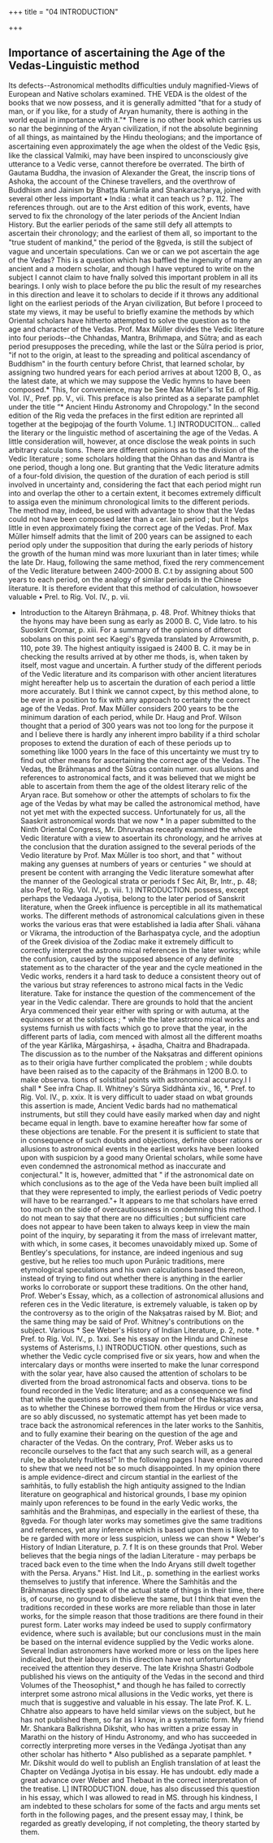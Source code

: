 +++
title = "04 INTRODUCTION"

+++

## Importance of ascertaining the Age of the Vedas-Linguistic method 
Its defects--Astronomical methodIts difficulties unduly magnified-Views of European and Native scholars examined. 
THE VEDA is the oldest of the books that we now possess, and it is generally admitted "that for a study of man, or if you like, for a study of Aryan humanity, there is aothing in the world equal in importance with it."\* There is no other book which carries us so nar the beginning of the Aryan civilization, if not the absolute beginning of all things, as maintained by the Hindu theologians; and the importance of ascertaining even approximately the age when the oldest of the Vedic R̥ṣis, like the classical Valmiki, may have been inspired to unconsciously give utterance to a Vedic verse, cannot therefore be overrated. The birth of Gautama Buddha, the invasion of Alexander the Great, the inscrip tions of Ashoka, the account of the Chinese travellers, and the overthrow of Buddhism and Jainism by Bhaṭṭa Kumārila and Shankaracharya, joined with several other less important 
• India : what it can teach us ? p. 112. The references through. out are to the Arst edition of this work,
events, have served to fix the chronology of the later periods of the Ancient Indian History. But the earlier periods of the same still defy all attempts to ascertain their chronology; and the earliest of them all, so important to the "true student of mankind," the period of the R̥gveda, is still the subject of vague and uncertain speculations. Can we or can we pot ascertain the age of the Vedas? This is a question which has baffled the ingenuity of many an ancient and a modern scholar, and though I have veptured to write on the subject I cannot claim to have fnally solved this important problem in all its bearings. I only wish to place before the pu blic the result of my researches in this direction and leave it to scholars to decide if it throws any additional 
light on the earliest periods of the Aryan civilization, 
But before I proceed to state my views, it may be useful to briefly examine the methods by which Oriental scholars have hitherto attempted to solve the question as to the age and character of the Vedas. Prof. Max Mūller divides the Vedic literature into four periods--the Chhandas, Mantra, Brihmapa, and Sūtra; and as each period presupposes the preceding, while the last or the Sūlra period is prior, "if not to the origin, at least to the spreading and political ascendancy of Buddhism" in the fourth century before Christ, that learned scholar, by assigning two hundred years for each period arrives at about 1200 B, O., as the latest date, at which we may suppose the Vedic hymns to have been composed.\* This, for convenience, may be 
See Max Mūller's 1st Ed. of Rig. Vol. IV., Pref. pp. V., vii. This preface is also printed as a separate pamphlet under the title “\* Ancient Hindu Astronomy and Chropology." In the second edition of the Rig veda the prefaces in the first edition are reprinted all together at the begipojag of the fourth Volume. 
1.] 
INTRODUCITON... 
called the literary or the linguistic method of ascertaining the age of the Vedas. A little consideration will, however, at once disclose the weak points in such arbitrary calcula tions. There are different opinions as to the division of the Vedic literature ; some scholars holding that the Ohhan das and Mantra is one period, though a long one. But granting that the Vedic literature admits of a four-fold division, the question of the duration of each period is still involved in uncertainty and, considering the fact that each period might run into and overlap the other to a certain extent, it becomes extremely difficult to assiga even the minimum chronological limits to the different periods. The method may, indeed, be used with advantage to show that the Vedas could not have been composed later than a cer. lain period ; but it helps little in even approximately fixing the correct age of the Vedas. Prof. Max Mūller himself admits that the limit of 200 years can be assigned to each period oply under the supposition that during the early periods of history the growth of the human mind was more luxuriant than in later times; while the late Dr. Haug, following the same method, fixed the rery commencement of the Vedic literature between 2400-2000 B. C.t by assigning about 500 years to each period, on the analogy of similar periods in the Chinese literature. It is therefore evident that this method of calculation, howsoever valuable 
• Prel. to Rig. Vol. IV., p. vii. 
+ Introduction to the Aitareyn Brāhmaṇa, p. 48. Prof. Whitney thioks that the hyons may have been sung as early as 2000 B. C, Vide latro. to his Suoskrit Cromar, p. xiii. For a summary of the opinions of diftercot sobolans on this point sec Kaegi's R̥gveda translated by Arrowsmith, p. 110, pote 39. The highest antiquity issigaed is 2400 B. C.
it may be in checking the results arrived at by other me thods, is, when taken by itself, most vague and uncertain. A further study of the different periods of the Vedic literature and its comparison with other ancient literatures might hereafter help us to ascertain the duration of each period a little more accurately. But I think we cannot cxpect, by this method alone, to be ever in a position to fix with any approach to certainty the correct age of the Vedas. Prof. Max Mūller considers 200 years to be the minimum daration of each period, while Dr. Haug and Prof. Wilson thought that a period of 300 years was not too long for the purpose it and I believe there is hardly any inherent impro bability if a third scholar proposes to extend the duration of each of these periods up to something like 1000 years In the face of this uncertainty we must try to find out other means for ascertaining the correct age of the Vedas. 
The Vedas, the Brāhmaṇas and the Sūtras contain numer. ous allusions and references to astronomical facts, and it was believed that we might be able to ascertain from them the age of the oldest literary relic of the Aryan race. But somehow or other the attempts of scholars to fix the age of the Vedas by what may be called the astronomical method, have not yet met with the expected success. Unfortunately for us, all the Saaskrit astronomical words that we now 
\* In a paper submitted to the Ninth Oriental Congress, Mr. Dhruvahas receatly examined the whole Vedic literature with a view to asoertain its chronology, and he arrives at the conclusion that the duration assigned to the several periods of the Vedio literature by Prof. Max Mūller is too short, and that " without making any guenses at numbers of years or centuries " we should at present be content with arranging the Vedic literature somewhat after the manner of the Geological strata or periods 
f Sec Ait, Br, Intr., p. 48; also Pref, to Rig. Vol. IV., p. viii. 
1.) 
INTRODUCTION. 
possess, except perhaps the Vedaaga Jyotiṣa, belong to the later period of Sanskrit literature, when the Greek influence is perceptible in all its mathematical works. The different methods of astronomical calculations given in these works the various eras that were established ia Iadia after Shali. vāhana or Vikrama, the introduction of the Barhaspatya cycle, and the adoptiun of the Greek divisioa of the Zodiac make it extremely difficult to correctly interpret the astrono mical references in the later works; while the confusion, caused by the supposed absence of any definite statement as to the character of the year and the cycle meationed in the Vedic works, renders it a hard task to deduce a consistent theory out of the various but stray references to astrono mical facts in the Vedic literature. Take for instance the question of the commencement of the year in the Vedic calendar. There are grounds to hold that the ancient Arya commenced their year either with spring or with autuma, at the equinoxes or at the solstices ; \* while the later astrono mical works and systems furnish us with facts which go to prove that the year, in the different parts of Iadia, com menced with almost all the different moaths of the year Kārlika, Mārgashirṣa, + āṣadha, Chaitra and Bhadrapada. The discussion as to the number of the Nakṣatras and different opinions as to their origia have further complicated the problem ; while doubts have been raised as to the capacity of the Brāhmaṇs in 1200 B.O. to make observa. tions of solstitial points with astronomical accuracy.I I shall 
\* See infra Chap. II. 
Whitney's Sūrya Siddhānta xiv., 16, \*. 
Pref. to Rig. Vol. IV., p. xxix. It is very difficult to uader staad on wbat grounds this assertion is made, Ancient Vedic bards had no mathematical instruments, but still they could have easily marked when day and night became equal in length.
bave to examine hereafter how far some of these objections are tenable. For the present it is sufficient to state that in consequence of such doubts and objections, definite obser rations or allusions to astronomical events in the earliest works have been looked upon with suspicion by a good many Oriental scholars, while some have even condemned the astronomical method as inaccurate and conjectural." It is, however, admitted that " if the astronomical date on which conclusions as to the age of the Veda have been built implied all that they were represented to imply, the earliest periods of Vedic poetry will have to be rearranged."+ 
It appears to me that scholars have erred too much on the side of overcautiousness in condemning this method. I do not mean to say that there are no difficulties ; but sufficient care does not appear to have been taken to always keep in view the main point of the inquiry, by separating it from the mass of irrelevant matter, with which, in some cases, it becomes unavoidably mixed up. Some of Bentley's speculations, for instance, are indeed ingenious and sug gestive, but he relies too much upon Purāṇic traditions, mere etymological speculations and his own calculations based thereon, instead of trying to find out whether there is anything in the earlier works lo corroborate or support these traditions. On the other hand, Prof. Weber's Essay, which, as a collection of astronomical allusions and referen ces in the Vedic literature, is extremely valuable, is taken op by the controversy as to the origin of the Nakṣatras raised by M. Biot; and the same thing may be said of Prof. Whitney's contributions on the subject. Various 
\* See Weber's History of Indian Literature, p. 2, note. † Pref. to Rig. Vol. IV., p. 1xxi. 
See his essay on the Hindu and Chinese systems of Asterisms, 
I.) 
INTRODUCTION. 
other questions, such as whether the Vedic cycle comprised five or six years, how and when the intercalary days or months were inserted to make the lunar correspond with the solar year, have also caused the attention of scholars to be diverted from the broad astronomical facts and observa. tions to be found recorded in the Vedic literature; and as a consequence we find that while the questions as to the origioal number of the Nakṣatras and as to whether the Chinese borrowed them from the Hirdus or vice versa, are so ably discussed, no systematic attempt has yet been made to trace back the astronomical references in the later works to the Sanhitis, and to fully examine their bearing on the question of the age and character of the Vedas. On the contrary, Prof. Weber asks us to reconcile ourselves to the fact that any such search will, as a general rule, be absolutely fruitless!" In the following pages I have endea voured to shew that we need not be so much disappointed. In my opinion there is ample evidence-direct and circum stantial in the earliest of the saṁhitās, to fully establish the high antiquity assigned to the Indian literature on geographical and historical grounds, I base my opinion mainly upon references to be found in the early Vedic works, the saṁhitās and the Brahmiṇas, and especially in the earliest of these, tha R̥gveda. For though later works may sometimes give the same traditions and references, yet any inference which is based upon them is likely to be re garded with more or less suspicion, unless we can show 
\* Weber's History of Indian Literature, p. 7. 
f It is on these grounds that Prol. Weber believes that the begia nings of the ladian Literature - may perbaps be traced back even to the time when the Indo Aryans still dwelt together with the Persa. Aryans." Hist. Ind Lit., p.
something in the earliest works themselves to justify that inference. Where the Saṁhitās and the Brāhmaṇas directly speak of the actual state of things in their time, there is, of course, no ground to disbelieve the same, but I think that even the traditions recorded in these works are more reliable than those in later works, for the simple reason that those traditions are there found in their purest form. Later works may indeed be used to supply confirmatory evidence, where such is available; but our conclusions must in the main be based on the internal evidence supplied by the Vedic works alone. Several Indian astronomers have worked more or less on the lipes here indicaled, but their labours in this direction have not unfortunately received the attention they deserve. The late Krishṇa Shastri Godbole published his views on the antiquity of the Vedas in the second and third Volumes of the Theosophist,\* and though he has failed to correctly interpret some astrono mical allusions in the Vedic works, yet there is much that is suggestive and valuable in his essay. The late Prof. K. L. Chhatre also appears to have held similar views on the subject, but he has not published them, so far as I know, in a systematic form. My friend Mr. Shankara Balkrishna Dikshit, who has written a prize essay in Marathi on the history of Hindu Astronomy, and who has succeeded in correctly interpreting more verses in the Veđānga Jyotiṣat than any other scholar has hitherto 
\* Also published as a separate pamphlet. 
† Mr. Dikshit would do well to publish an English translation of at least the Chapter on Vedānga Jyotiṣa in bis essay. He has undoubt. edly made a great advance over Weber and Thebaut in the correct interpretation of the treatise. 
L] 
INTRODUCTION. 
doue, has also discussed this question in his essay, which I was allowed to read in MS. through his kindness, I am indebted to these scholars for some of the facts and argu ments set forth in the following pages, and the present essay may, I think, be regarded as greatly developing, if not completing, the theory started by them. 
